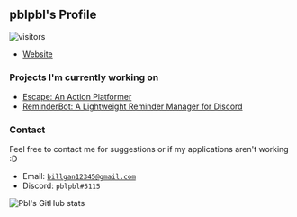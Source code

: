 ## pblpbl's Profile
![visitors](https://visitor-badge.glitch.me/badge?page_id=pblpbl1024.pblpbl1024)

* [Website](https://pblpbl1024.github.io)


### Projects I'm currently working on
* [Escape: An Action Platformer](https://github.com/pblpbl1024/escape)
* [ReminderBot: A Lightweight Reminder Manager for Discord](https://github.com/pblpbl1024/reminder-bot)

### Contact
Feel free to contact me for suggestions or if my applications aren't working :D
* Email: [`billgan12345@gmail.com`](mailto:billgan12345@gmail.com)
* Discord: `pblpbl#5115`

![Pbl's GitHub stats](https://github-readme-stats.vercel.app/api?username=pblpbl1024&bg_color=60,FF3CAC,784BA0,2B86C5&title_color=fff&text_color=fff)
